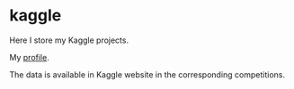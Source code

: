 # kaggle

Here I store my Kaggle projects.


My [profile](https://www.kaggle.com/sergeibykov).


The data is available in Kaggle website in the corresponding competitions.
